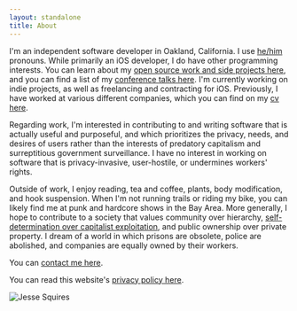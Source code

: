 ```yaml
---
layout: standalone
title: About
---
```


I'm an independent software developer in Oakland, California. I use [he/him](https://pronoun.is/he) pronouns. While primarily an iOS developer, I do have other programming interests. You can learn about my [open source work and side projects here](/projects), and you can find a list of my [conference talks here](/speaking). I'm currently working on indie projects, as well as freelancing and contracting for iOS. Previously, I have worked at various different companies, which you can find on my [cv here](/linkedout). 

Regarding work, I'm interested in contributing to and writing software that is actually useful and purposeful, and which prioritizes the privacy, needs, and desires of users rather than the interests of predatory capitalism and surreptitious government surveillance. I have no interest in working on software that is privacy-invasive, user-hostile, or undermines workers' rights.

Outside of work, I enjoy reading, tea and coffee, plants, body modification, and hook suspension. When I'm not running trails or riding my bike, you can likely find me at punk and hardcore shows in the Bay Area. More generally, I hope to contribute to a society that values community over hierarchy, [self-determination over capitalist exploitation](https://crimethinc.com/tce), and public ownership over private property. I dream of a world in which prisons are obsolete, police are abolished, and companies are equally owned by their workers.

You can [contact me here](/contact).

You can read this website's [privacy policy here](/privacy). 

<div class="row mt-4 mb-4">
    <div class="col"></div>
    <div class="col-12 col-sm-8 col-md-6 col-lg-6">
        <img class="img-thumbnail img-fluid center" src="{{ site.author.avatar }}" title="Jesse Squires" alt="Jesse Squires"/>
    </div>
    <div class="col"></div>
</div>

